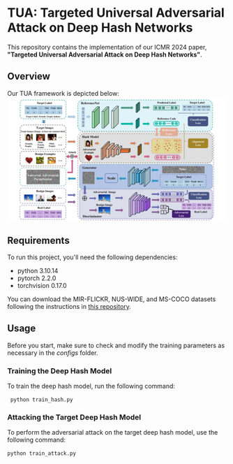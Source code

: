 # TUA: Targeted Universal Adversarial Attack on Deep Hash Networks

This repository contains the implementation of our ICMR 2024 paper, **"Targeted Universal Adversarial Attack on Deep Hash Networks"**.

## Overview

Our TUA framework is depicted below: ![TUA Framework](./framework.jpg)

## Requirements

To run this project, you'll need the following dependencies:

* python 3.10.14 
* pytorch 2.2.0
* torchvision 0.17.0 

You can download the MIR-FLICKR, NUS-WIDE, and MS-COCO datasets following the instructions in [this repository](https://github.com/swuxyj/DeepHash-pytorch).

## Usage

Before you start, make sure to check and modify the training parameters as necessary in the *configs* folder.

### Training the Deep Hash Model

To train the deep hash model, run the following command:

``` shell
 python train_hash.py
```

### Attacking the Target Deep Hash Model

To perform the adversarial attack on the target deep hash model, use the following command:

``` shell
python train_attack.py
```

